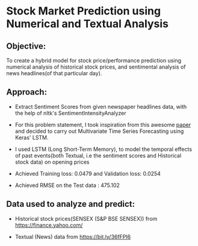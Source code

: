 # Stock Market Prediction using Numerical and Textual Analysis

## Objective: 
To create a hybrid model for stock price/performance prediction using numerical analysis of historical stock prices, and
sentimental analysis of news headlines(of that particular day).


## Approach:

* Extract Sentiment Scores from given newspaper headlines data, with the help of nltk's SentimentIntensityAnalyzer

* For this problem statement, I took inspiration from this awesome [paper](https://www.researchgate.net/publication/306925671_Deep_learning_for_stock_prediction_using_numerical_and_textual_information) and decided to carry out Multivariate Time Series Forecasting using Keras' LSTM.

* I used LSTM (Long Short-Term Memory), to model the temporal effects of past events(both Textual, i.e the sentiment scores and Historical stock data) on opening prices

* Achieved Training loss: 0.0479 and Validation loss: 0.0254

* Achieved RMSE on the Test data : 475.102


## Data used to analyze and predict: 
* Historical stock prices(SENSEX (S&P BSE SENSEX)) from https://finance.yahoo.com/

* Textual (News) data from https://bit.ly/36fFPI6

